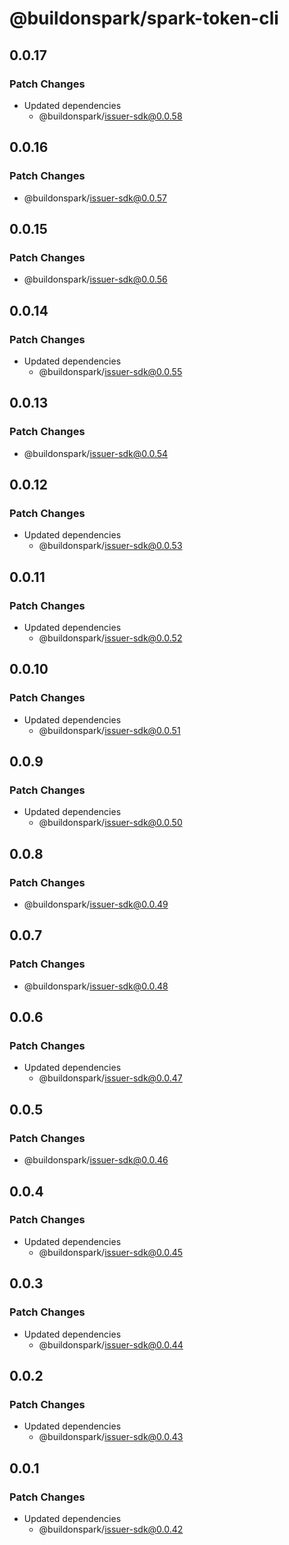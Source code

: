 # @buildonspark/spark-token-cli

## 0.0.17

### Patch Changes

- Updated dependencies
  - @buildonspark/issuer-sdk@0.0.58

## 0.0.16

### Patch Changes

- @buildonspark/issuer-sdk@0.0.57

## 0.0.15

### Patch Changes

- @buildonspark/issuer-sdk@0.0.56

## 0.0.14

### Patch Changes

- Updated dependencies
  - @buildonspark/issuer-sdk@0.0.55

## 0.0.13

### Patch Changes

- @buildonspark/issuer-sdk@0.0.54

## 0.0.12

### Patch Changes

- Updated dependencies
  - @buildonspark/issuer-sdk@0.0.53

## 0.0.11

### Patch Changes

- Updated dependencies
  - @buildonspark/issuer-sdk@0.0.52

## 0.0.10

### Patch Changes

- Updated dependencies
  - @buildonspark/issuer-sdk@0.0.51

## 0.0.9

### Patch Changes

- Updated dependencies
  - @buildonspark/issuer-sdk@0.0.50

## 0.0.8

### Patch Changes

- @buildonspark/issuer-sdk@0.0.49

## 0.0.7

### Patch Changes

- @buildonspark/issuer-sdk@0.0.48

## 0.0.6

### Patch Changes

- Updated dependencies
  - @buildonspark/issuer-sdk@0.0.47

## 0.0.5

### Patch Changes

- @buildonspark/issuer-sdk@0.0.46

## 0.0.4

### Patch Changes

- Updated dependencies
  - @buildonspark/issuer-sdk@0.0.45

## 0.0.3

### Patch Changes

- Updated dependencies
  - @buildonspark/issuer-sdk@0.0.44

## 0.0.2

### Patch Changes

- Updated dependencies
  - @buildonspark/issuer-sdk@0.0.43

## 0.0.1

### Patch Changes

- Updated dependencies
  - @buildonspark/issuer-sdk@0.0.42
